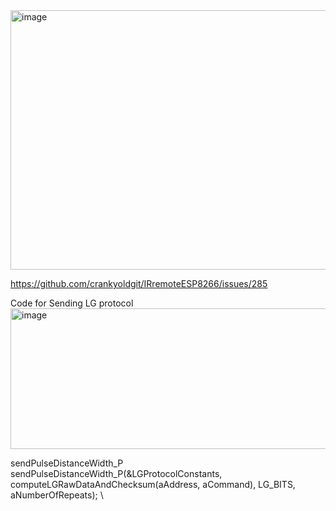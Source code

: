 <img width="774" height="415" alt="image" src="https://github.com/user-attachments/assets/9fee9f2a-2365-49b8-9ece-8867fc1b0951" />

https://github.com/crankyoldgit/IRremoteESP8266/issues/285

Code for Sending LG protocol
<img width="961" height="225" alt="image" src="https://github.com/user-attachments/assets/a24e6615-485c-42ee-9afa-f005f908675e" />

sendPulseDistanceWidth_P \
sendPulseDistanceWidth_P(&LGProtocolConstants, computeLGRawDataAndChecksum(aAddress, aCommand), LG_BITS, aNumberOfRepeats); \
